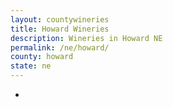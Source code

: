 ```yaml
---
layout: countywineries
title: Howard Wineries
description: Wineries in Howard NE
permalink: /ne/howard/
county: howard
state: ne
---
```

-
